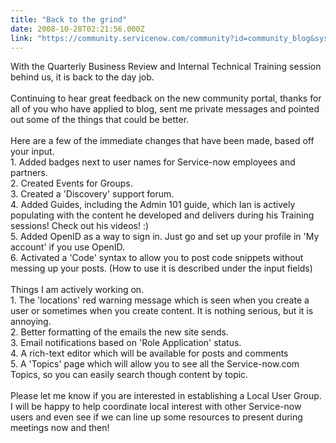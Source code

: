 ```yaml
---
title: "Back to the grind"
date: 2008-10-28T02:21:56.000Z
link: "https://community.servicenow.com/community?id=community_blog&sys_id=30edeae9dbd0dbc01dcaf3231f96196d"
---
```

<p>With the Quarterly Business Review and Internal Technical Training session behind us, it is back to the day job.<br /><br />Continuing to hear great feedback on the new community portal, thanks for all of you who have applied to blog, sent me private messages and pointed out some of the things that could be better.<br /><br />Here are a few of the immediate changes that have been made, based off your input.<br />1. Added badges next to user names for Service-now employees and partners.<br />2. Created Events for Groups.<br />3. Created a 'Discovery' support forum.<br />4. Added Guides, including the Admin 101 guide, which Ian is actively populating with the content he developed and delivers during his Training sessions! Check out his videos! :)<br />5. Added OpenID as a way to sign in. Just go and set up your profile in 'My account' if you use OpenID.<br />6. Activated a 'Code' syntax to allow you to post code snippets without messing up your posts. (How to use it is described under the input fields)<br /><br />Things I am actively working on.<br />1. The 'locations' red warning message which is seen when you create a user or sometimes when you create content. It is nothing serious, but it is annoying.<br />2. Better formatting of the emails the new site sends.<br />3. Email notifications based on 'Role Application' status.<br />4. A rich-text editor which will be available for posts and comments<br />5. A 'Topics' page which will allow you to see all the Service-now.com Topics, so you can easily search though content by topic.<br /><br />Please let me know if you are interested in establishing a Local User Group. I will be happy to help coordinate local interest with other Service-now users and even see if we can line up some resources to present during meetings now and then!</p>